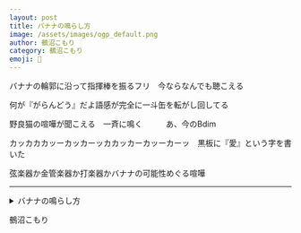 ```yaml
---
layout: post
title: バナナの鳴らし方
image: /assets/images/ogp_default.png
author: 鵺沼こもり
category: 鵺沼こもり
emoji: 🍌
---
```


<div class="tanka-area"><div class="tanka">
<p>バナナの輪郭に沿って指揮棒を振るフリ　今ならなんでも聴こえる</p>

<p>何が『がらんどう』だよ語感が完全に一斗缶を転がし回してる</p>

<p>野良猫の喧嘩が聞こえる　一斉に鳴く　　　あ、今の<span class="tate-chu-yoko">Bdim</span></p>

<p>カッカカカッーカッカーッカカッカーカッーカーッ　黒板に『愛』という字を書いた</p>

<p>弦楽器か金管楽器か打楽器かバナナの可能性めぐる喧嘩</p>

</div></div>

---

<details><summary>バナナの鳴らし方</summary>
バナナの輪郭に沿って指揮棒を振るフリ　今ならなんでも聴こえる<br/>
何が『がらんどう』だよ語感が完全に一斗缶を転がし回してる<br/>
野良猫の喧嘩が聞こえる　一斉に鳴く　　　あ、今のBdim<br/>
カッカカカッーカッカーッカカッカーカッーカーッ　黒板に『愛』という字を書いた<br/>
弦楽器か金管楽器か打楽器かバナナの可能性めぐる喧嘩<br/>
<br/>

</details>

鵺沼こもり
